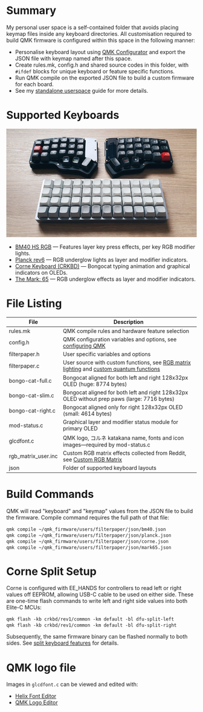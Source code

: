 # Summary

My personal user space is a self-contained folder that avoids placing keymap files inside
any keyboard directories. All customisation required to build QMK firmware is configured
within this space in the following manner:

* Personalise keyboard layout using [QMK Configurator](https://config.qmk.fm/#/) and export
the JSON file with keymap named after this space.
* Create rules.mk, config.h and shared source codes in this folder, with `#ifdef` blocks
for unique keyboard or feature specific functions.
* Run QMK compile on the exported JSON file to build a custom firmware for each board.
* See my [standalone userspace](https://filterpaper.github.io/qmk/userspace) guide for more details.

# Supported Keyboards

![corneplanck](corneplanck.png)

* [BM40 HS RGB](../../keyboards/bm40hsrgb) — Features layer key press effects, per key RGB modifier lights.
* [Planck rev6](../../keyboards/planck) — RGB underglow lights as layer and modifier indicators.
* [Corne Keyboard (CRKBD)](../../keyboards/crkbd) — Bongocat typing animation and graphical indicators on OLEDs.
* [The Mark: 65](../../keyboards/boardsource/the_mark) — RGB underglow effects as layer and modifier indicators.

# File Listing

File | Description
---- | -----------
rules.mk | QMK compile rules and hardware feature selection
config.h | QMK configuration variables and options, see [configuring QMK](../../docs/config_options.md)
filterpaper.h | User specific variables and options
filterpaper.c | User source with custom functions, see [RGB matrix lighting](../../docs/feature_rgb_matrix.md) and [custom quantum functions](../../docs/custom_quantum_functions.md)
bongo-cat-full.c | Bongocat aligned for both left and right 128x32px OLED (huge: 8774 bytes)
bongo-cat-slim.c | Bongocat aligned for both left and right 128x32px OLED without prep paws (large: 7716 bytes)
bongo-cat-right.c | Bongocat aligned only for right 128x32px OLED (small: 4614 bytes)
mod-status.c | Graphical layer and modifier status module for primary OLED
glcdfont.c | QMK logo, コルネ katakana name, fonts and icon images—required by mod-status.c
rgb_matrix_user.inc | Custom RGB matrix effects collected from Reddit, see [Custom RGB Matrix](../../docs/feature_rgb_matrix.md#custom-rgb-matrix-effects-idcustom-rgb-matrix-effects)
json | Folder of supported keyboard layouts

# Build Commands
QMK will read "keyboard" and "keymap" values from the JSON file to build the firmware. Compile command requires the full path of that file:
```
qmk compile ~/qmk_firmware/users/filterpaper/json/bm40.json
qmk compile ~/qmk_firmware/users/filterpaper/json/planck.json
qmk compile ~/qmk_firmware/users/filterpaper/json/corne.json
qmk compile ~/qmk_firmware/users/filterpaper/json/mark65.json
```

# Corne Split Setup
Corne is configured with EE_HANDS for controllers to read left or right values off EEPROM,
allowing USB-C cable to be used on either side. These are one-time flash commands to
write left and right side values into both Elite-C MCUs:
```
qmk flash -kb crkbd/rev1/common -km default -bl dfu-split-left
qmk flash -kb crkbd/rev1/common -km default -bl dfu-split-right
```
Subsequently, the same firmware binary can be flashed normally to both sides.
See [split keyboard features](../../docs/feature_split_keyboard.md) for details.

# QMK logo file
Images in `glcdfont.c` can be viewed and edited with:
* [Helix Font Editor](https://helixfonteditor.netlify.app/)
* [QMK Logo Editor](https://joric.github.io/qle/)
